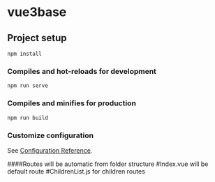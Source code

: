 # vue3base

## Project setup
```
npm install
```

### Compiles and hot-reloads for development
```
npm run serve
```

### Compiles and minifies for production
```
npm run build
```

### Customize configuration
See [Configuration Reference](https://cli.vuejs.org/config/).

####Routes will be  automatic from folder structure
#Index.vue will be default route
#ChildrenList.js for children routes


